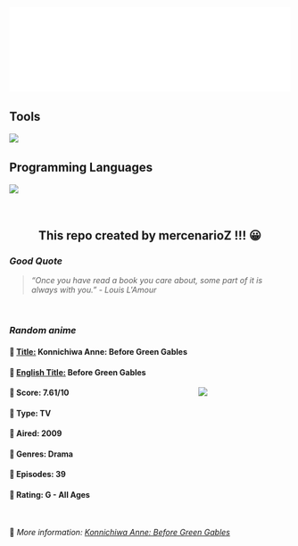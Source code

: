 
<img src="svg/nai.svg" />

<p>
  <h2>Tools</h2>
  <a href="https://skillicons.dev">
    <img src="https://skillicons.dev/icons?i=git,bash,vim,ubuntu,tensorflow,pytorch,docker,raspberrypi" />
  </a>

  <br />

  <h2>Programming Languages</h2>

  <a href="https://skillicons.dev">
    <img src="https://skillicons.dev/icons?i=python,c,cpp" />
  </a>
</p>

<br />

<h2 align="center">This repo created by mercenarioZ !!! 😀</h2>
<h3><i>Good Quote</i></h3>

<blockquote>
<i>
“Once you have read a book you care about, some part of it is always with you.” - Louis L'Amour
</i>
</blockquote>

<br />

<h3><i>Random anime</i></h3>

<h4>
  <strong>🥭 <u>Title:</u></strong> Konnichiwa Anne: Before Green Gables
</h4>

<h4>🌿 <u>English Title:</u> Before Green Gables</h4>

<img align="right" width="165" src=https://cdn.myanimelist.net/images/anime/13/54069.jpg />

<h4>🌱 Score: 7.61/10</h4>

<h4>🌲 Type: TV</h4>

<h4>🌴 Aired: 2009</h4>

<h4>🌵 Genres: Drama</h4>

<h4>🥑 Episodes: 39</h4>

<h4>🍏 Rating: G - All Ages</h4>

<br />

🍂 *More information: [Konnichiwa Anne: Before Green Gables](https://myanimelist.net/anime/5494/Konnichiwa_Anne__Before_Green_Gables)*
    